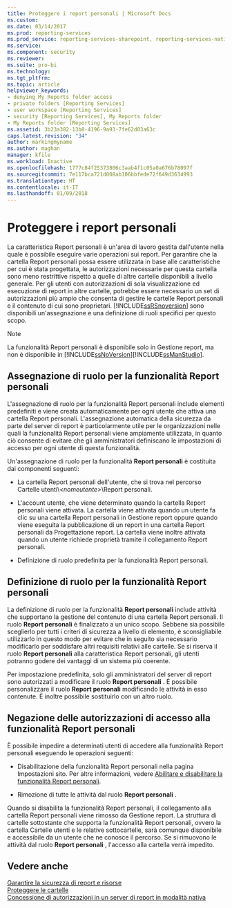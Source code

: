 ```yaml
---
title: Proteggere i report personali | Microsoft Docs
ms.custom: 
ms.date: 03/14/2017
ms.prod: reporting-services
ms.prod_service: reporting-services-sharepoint, reporting-services-native
ms.service: 
ms.component: security
ms.reviewer: 
ms.suite: pro-bi
ms.technology: 
ms.tgt_pltfrm: 
ms.topic: article
helpviewer_keywords:
- denying My Reports folder access
- private folders [Reporting Services]
- user workspace [Reporting Services]
- security [Reporting Services], My Reports folder
- My Reports folder [Reporting Services]
ms.assetid: 3b23a382-13b8-4196-9a93-7fe62d03a63c
caps.latest.revision: "34"
author: markingmyname
ms.author: maghan
manager: kfile
ms.workload: Inactive
ms.openlocfilehash: 1777c84f25373806c3aab4f1c05a0a676b78097f
ms.sourcegitcommit: 7e117bca721d008ab106bbfede72f649d3634993
ms.translationtype: HT
ms.contentlocale: it-IT
ms.lasthandoff: 01/09/2018
---
```

# <a name="secure-my-reports"></a>Proteggere i report personali
  La caratteristica Report personali è un'area di lavoro gestita dall'utente nella quale è possibile eseguire varie operazioni sui report. Per garantire che la cartella Report personali possa essere utilizzata in base alle caratteristiche per cui è stata progettata, le autorizzazioni necessarie per questa cartella sono meno restrittive rispetto a quelle di altre cartelle disponibili a livello generale. Per gli utenti con autorizzazioni di sola visualizzazione ed esecuzione di report in altre cartelle, potrebbe essere necessario un set di autorizzazioni più ampio che consenta di gestire le cartelle Report personali e il contenuto di cui sono proprietari. [!INCLUDE[ssRSnoversion](../../includes/ssrsnoversion-md.md)] sono disponibili un'assegnazione e una definizione di ruoli specifici per questo scopo.  
  
> [!NOTE]  
>  La funzionalità Report personali è disponibile solo in Gestione report, ma non è disponibile in [!INCLUDE[ssNoVersion](../../includes/ssnoversion-md.md)][!INCLUDE[ssManStudio](../../includes/ssmanstudio-md.md)].  
  
## <a name="role-assignment-for-my-reports"></a>Assegnazione di ruolo per la funzionalità Report personali  
 L'assegnazione di ruolo per la funzionalità Report personali include elementi predefiniti e viene creata automaticamente per ogni utente che attiva una cartella Report personali. L'assegnazione automatica della sicurezza da parte del server di report è particolarmente utile per le organizzazioni nelle quali la funzionalità Report personali viene ampiamente utilizzata, in quanto ciò consente di evitare che gli amministratori definiscano le impostazioni di accesso per ogni utente di questa funzionalità.  
  
 Un'assegnazione di ruolo per la funzionalità **Report personali** è costituita dai componenti seguenti:  
  
-   La cartella Report personali dell'utente, che si trova nel percorso Cartelle utenti\\*\<nomeutente>*\Report personali.  
  
-   L'account utente, che viene determinato quando la cartella Report personali viene attivata. La cartella viene attivata quando un utente fa clic su una cartella Report personali in Gestione report oppure quando viene eseguita la pubblicazione di un report in una cartella Report personali da Progettazione report. La cartella viene inoltre attivata quando un utente richiede proprietà tramite il collegamento Report personali.  
  
-   Definizione di ruolo predefinita per la funzionalità Report personali.  
  
## <a name="role-definition-for-my-reports"></a>Definizione di ruolo per la funzionalità Report personali  
 La definizione di ruolo per la funzionalità **Report personali** include attività che supportano la gestione del contenuto di una cartella Report personali. Il ruolo **Report personali** è finalizzato a un unico scopo. Sebbene sia possibile sceglierlo per tutti i criteri di sicurezza a livello di elemento, è sconsigliabile utilizzarlo in questo modo per evitare che in seguito sia necessario modificarlo per soddisfare altri requisiti relativi alle cartelle. Se si riserva il ruolo **Report personali** alla caratteristica Report personali, gli utenti potranno godere dei vantaggi di un sistema più coerente.  
  
 Per impostazione predefinita, solo gli amministratori del server di report sono autorizzati a modificare il ruolo **Report personali** . È possibile personalizzare il ruolo **Report personali** modificando le attività in esso contenute. È inoltre possibile sostituirlo con un altro ruolo.  
  
## <a name="denying-access-to-my-reports"></a>Negazione delle autorizzazioni di accesso alla funzionalità Report personali  
 È possibile impedire a determinati utenti di accedere alla funzionalità Report personali eseguendo le operazioni seguenti:  
  
-   Disabilitazione della funzionalità Report personali nella pagina Impostazioni sito. Per altre informazioni, vedere [Abilitare e disabilitare la funzionalità Report personali](../../reporting-services/report-server/enable-and-disable-my-reports.md).  
  
-   Rimozione di tutte le attività dal ruolo **Report personali** .  
  
 Quando si disabilita la funzionalità Report personali, il collegamento alla cartella Report personali viene rimosso da Gestione report. La struttura di cartelle sottostante che supporta la funzionalità Report personali, ovvero la cartella Cartelle utenti e le relative sottocartelle, sarà comunque disponibile e accessibile da un utente che ne conosce il percorso. Se si rimuovono le attività dal ruolo **Report personali** , l'accesso alla cartella verrà impedito.  
  
## <a name="see-also"></a>Vedere anche  
 [Garantire la sicurezza di report e risorse](../../reporting-services/security/secure-reports-and-resources.md)   
 [Proteggere le cartelle](../../reporting-services/security/secure-folders.md)   
 [Concessione di autorizzazioni in un server di report in modalità nativa](../../reporting-services/security/granting-permissions-on-a-native-mode-report-server.md)  
  
  

